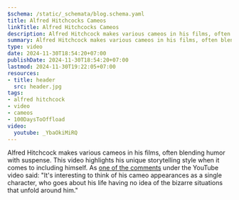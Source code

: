 ```yaml
---
$schema: /static/_schemata/blog.schema.yaml
title: Alfred Hitchcocks Cameos
linkTitle: Alfred Hitchcocks Cameos
description: Alfred Hitchcock makes various cameos in his films, often blending humor with suspense. This video highlights his unique storytelling style when it comes to including himself.
summary: Alfred Hitchcock makes various cameos in his films, often blending humor with suspense. This video highlights his unique storytelling style when it comes to including himself.
type: video
date: 2024-11-30T18:54:20+07:00
publishDate: 2024-11-30T18:54:20+07:00
lastmod: 2024-11-30T19:22:05+07:00
resources:
- title: header
  src: header.jpg
tags:
- alfred hitchcock
- video
- cameos
- 100DaysToOffload
video:
  youtube: _YbaOkiMiRQ
---
```


Alfred Hitchcock makes various cameos in his films, often blending humor with suspense. This video highlights his unique storytelling style when it comes to including himself. As [one of the comments](https://www.youtube.com/watch?v=_YbaOkiMiRQ&lc=UgxSHAa9Kzv5SsMB7KZ4AaABAg) under the YouTube video said: "It's interesting to think of his cameo appearances as a single character, who goes about his life having no idea of the bizarre situations that unfold around him."
